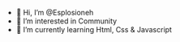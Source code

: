 - 👋 Hi, I’m @Esplosioneh
- 👀 I’m interested in Community
- 🌱 I’m currently learning Html, Css & Javascript


<!---
Esplosioneh/Esplosioneh is a ✨ special ✨ repository because its `README.md` (this file) appears on your GitHub profile.
You can click the Preview link to take a look at your changes.
--->
